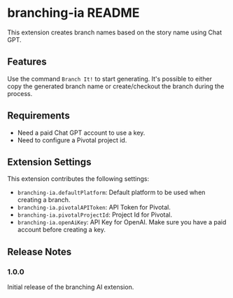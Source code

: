 # branching-ia README

This extension creates branch names based on the story name using Chat GPT.

## Features

Use the command `Branch It!` to start generating. It's possible to either copy the generated branch name or create/checkout the branch during the process.

## Requirements

- Need a paid Chat GPT account to use a key.
- Need to configure a Pivotal project id.

## Extension Settings

This extension contributes the following settings:

- `branching-ia.defaultPlatform`: Default platform to be used when creating a branch.
- `branching-ia.pivotalAPIToken`: API Token for Pivotal.
- `branching-ia.pivotalProjectId`: Project Id for Pivotal.
- `branching-ia.openAiKey`: API Key for OpenAI. Make sure you have a paid account before creating a key.

## Release Notes

### 1.0.0

Initial release of the branching AI extension.
